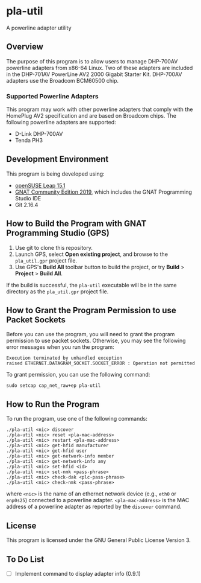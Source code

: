 # pla-util
A powerline adapter utility

## Overview
The purpose of this program is to allow users to manage DHP-700AV powerline adapters from x86-64 Linux.
Two of these adapters are included in the DHP-701AV PowerLine AV2 2000 Gigabit Starter Kit.
DHP-700AV adapters use the Broadcom BCM60500 chip.

### Supported Powerline Adapters
This program may work with other powerline adapters that comply with the HomePlug AV2 specification and are based on Broadcom chips. The following powerline adapters are supported:

* D-Link DHP-700AV
* Tenda PH3

## Development Environment
This program is being developed using:

* [openSUSE Leap 15.1](https://www.opensuse.org/)
* [GNAT Community Edition 2019](https://www.adacore.com/download), which includes the GNAT Programming Studio IDE
* Git 2.16.4

## How to Build the Program with GNAT Programming Studio (GPS)
1. Use git to clone this repository.
2. Launch GPS, select **Open existing project**, and browse to the `pla_util.gpr` project file.
3. Use GPS's **Build All** toolbar button to build the project, or try **Build** > **Project** > **Build All**.

If the build is successful, the `pla-util` executable will be in the same directory as the `pla_util.gpr` project file.

## How to Grant the Program Permission to use Packet Sockets
Before you can use the program, you will need to grant the program
permission to use packet sockets. Otherwise, you may see the
following error messages when you run the program:

```
Execution terminated by unhandled exception
raised ETHERNET.DATAGRAM_SOCKET.SOCKET_ERROR : Operation not permitted
```

To grant permission, you can use the following command:

```
sudo setcap cap_net_raw+ep pla-util
```

## How to Run the Program
To run the program, use one of the following commands:

```
./pla-util <nic> discover
./pla-util <nic> reset <pla-mac-address>
./pla-util <nic> restart <pla-mac-address>
./pla-util <nic> get-hfid manufacturer
./pla-util <nic> get-hfid user
./pla-util <nic> get-network-info member
./pla-util <nic> get-network-info any
./pla-util <nic> set-hfid <id>
./pla-util <nic> set-nmk <pass-phrase>
./pla-util <nic> check-dak <plc-pass-phrase>
./pla-util <nic> check-nmk <pass-phrase>
```

where
`<nic>` is the name of an ethernet network device (e.g., `eth0` or `enp0s25`)
connected to a powerline adapter.
`<pla-mac-address>` is the MAC address of a powerline adapter as reported by the `discover` command.

## License
This program is licensed under the GNU General Public License Version 3.

## To Do List
* [ ] Implement command to display adapter info (0.9.1)

